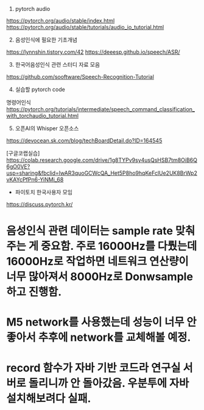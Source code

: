 1. pytorch audio

https://pytorch.org/audio/stable/index.html
https://pytorch.org/audio/stable/tutorials/audio_io_tutorial.html



2. 음성인식에 필요한 기초개념

https://lynnshin.tistory.com/42
https://deeesp.github.io/speech/ASR/

 

3. 한국어음성인식 관련 스터디 자료 모음

https://github.com/sooftware/Speech-Recognition-Tutorial



4. 실습할 pytorch code 

명령어인식 https://pytorch.org/tutorials/intermediate/speech_command_classification_with_torchaudio_tutorial.html



5. 오픈AI의 Whisper 오픈소스

https://devocean.sk.com/blog/techBoardDetail.do?ID=164545



[구글코랩실습] https://colab.research.google.com/drive/1g8TYPv9sy4usQsHSB7tm8OiB6Q6gO0VE?usp=sharing&fbclid=IwAR3quoGCWcQA_Het5P8ho9hqKeFclUe2UK8BrWp2vKAYcPfPn6-YiNMi_68





* 파이토치 한국사용자 모임

https://discuss.pytorch.kr/


# 음성인식 관련 데이터는 sample rate 맞춰주는 게 중요함. 주로 16000Hz를 다뤘는데 16000Hz로 작업하면 네트워크 연산량이 너무 많아져서 8000Hz로 Donwsample하고 진행함.
# M5 network를 사용했는데 성능이 너무 안 좋아서 추후에 network를 교체해볼 예정.
# record 함수가 자바 기반 코드라 연구실 서버로 돌리니까 안 돌아갔음. 우분투에 자바 설치해보려다 실패.
